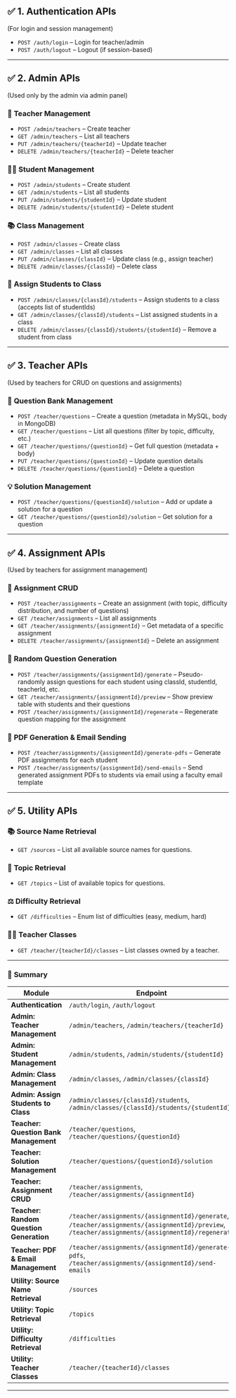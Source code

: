 ## ✅ 1. **Authentication APIs**

(For login and session management)

* `POST /auth/login` – Login for teacher/admin
* `POST /auth/logout` – Logout (if session-based)

---

## ✅ 2. **Admin APIs**

(Used only by the admin via admin panel)

### 👤 **Teacher Management**

* `POST /admin/teachers` – Create teacher
* `GET /admin/teachers` – List all teachers
* `PUT /admin/teachers/{teacherId}` – Update teacher
* `DELETE /admin/teachers/{teacherId}` – Delete teacher

### 👨‍🎓 **Student Management**

* `POST /admin/students` – Create student
* `GET /admin/students` – List all students
* `PUT /admin/students/{studentId}` – Update student
* `DELETE /admin/students/{studentId}` – Delete student

### 📚 **Class Management**

* `POST /admin/classes` – Create class
* `GET /admin/classes` – List all classes
* `PUT /admin/classes/{classId}` – Update class (e.g., assign teacher)
* `DELETE /admin/classes/{classId}` – Delete class

### 👥 **Assign Students to Class**

* `POST /admin/classes/{classId}/students` – Assign students to a class (accepts list of studentIds)
* `GET /admin/classes/{classId}/students` – List assigned students in a class
* `DELETE /admin/classes/{classId}/students/{studentId}` – Remove a student from class

---

## ✅ 3. **Teacher APIs**

(Used by teachers for CRUD on questions and assignments)

### 📝 **Question Bank Management**

* `POST /teacher/questions` – Create a question (metadata in MySQL, body in MongoDB)
* `GET /teacher/questions` – List all questions (filter by topic, difficulty, etc.)
* `GET /teacher/questions/{questionId}` – Get full question (metadata + body)
* `PUT /teacher/questions/{questionId}` – Update question details
* `DELETE /teacher/questions/{questionId}` – Delete a question

### 💡 **Solution Management**

* `POST /teacher/questions/{questionId}/solution` – Add or update a solution for a question
* `GET /teacher/questions/{questionId}/solution` – Get solution for a question

---

## ✅ 4. **Assignment APIs**

(Used by teachers for assignment management)

### 📄 **Assignment CRUD**

* `POST /teacher/assignments` – Create an assignment (with topic, difficulty distribution, and number of questions)
* `GET /teacher/assignments` – List all assignments
* `GET /teacher/assignments/{assignmentId}` – Get metadata of a specific assignment
* `DELETE /teacher/assignments/{assignmentId}` – Delete an assignment

### 🎲 **Random Question Generation**

* `POST /teacher/assignments/{assignmentId}/generate` – Pseudo-randomly assign questions for each student using classId, studentId, teacherId, etc.
* `GET /teacher/assignments/{assignmentId}/preview` – Show preview table with students and their questions
* `POST /teacher/assignments/{assignmentId}/regenerate` – Regenerate question mapping for the assignment

### 📨 **PDF Generation & Email Sending**

* `POST /teacher/assignments/{assignmentId}/generate-pdfs` – Generate PDF assignments for each student
* `POST /teacher/assignments/{assignmentId}/send-emails` – Send generated assignment PDFs to students via email using a faculty email template

---

## ✅ 5. **Utility APIs**

### 📚 **Source Name Retrieval**

* `GET /sources` – List all available source names for questions.

### 📝 **Topic Retrieval**

* `GET /topics` – List of available topics for questions.

### ⚖️ **Difficulty Retrieval**

* `GET /difficulties` – Enum list of difficulties (easy, medium, hard)

### 👨‍🏫 **Teacher Classes**

* `GET /teacher/{teacherId}/classes` – List classes owned by a teacher.

---

### 📌 **Summary**

| **Module**                              | **Endpoint**                                                                                                                                    |
| --------------------------------------- | ----------------------------------------------------------------------------------------------------------------------------------------------- |
| **Authentication**                      | `/auth/login`, `/auth/logout`                                                                                                                   |
| **Admin: Teacher Management**           | `/admin/teachers`, `/admin/teachers/{teacherId}`                                                                                                |
| **Admin: Student Management**           | `/admin/students`, `/admin/students/{studentId}`                                                                                                |
| **Admin: Class Management**             | `/admin/classes`, `/admin/classes/{classId}`                                                                                                    |
| **Admin: Assign Students to Class**     | `/admin/classes/{classId}/students`, `/admin/classes/{classId}/students/{studentId}`                                                            |
| **Teacher: Question Bank Management**   | `/teacher/questions`, `/teacher/questions/{questionId}`                                                                                         |
| **Teacher: Solution Management**        | `/teacher/questions/{questionId}/solution`                                                                                                      |
| **Teacher: Assignment CRUD**            | `/teacher/assignments`, `/teacher/assignments/{assignmentId}`                                                                                   |
| **Teacher: Random Question Generation** | `/teacher/assignments/{assignmentId}/generate`, `/teacher/assignments/{assignmentId}/preview`, `/teacher/assignments/{assignmentId}/regenerate` |
| **Teacher: PDF & Email Management**     | `/teacher/assignments/{assignmentId}/generate-pdfs`, `/teacher/assignments/{assignmentId}/send-emails`                                          |
| **Utility: Source Name Retrieval**      | `/sources`                                                                                                                                      |
| **Utility: Topic Retrieval**            | `/topics`                                                                                                                                       |
| **Utility: Difficulty Retrieval**       | `/difficulties`                                                                                                                                 |
| **Utility: Teacher Classes**            | `/teacher/{teacherId}/classes`                                                                                                                  |

---
